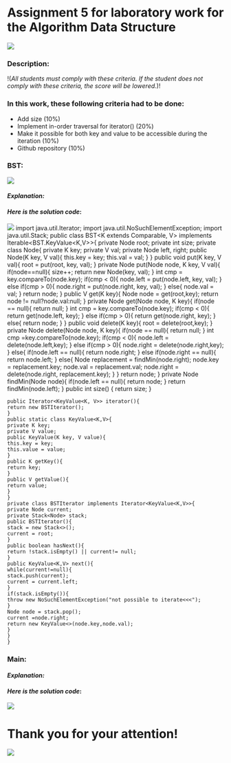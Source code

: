 # **Assignment 5 for  laboratory work for the Algorithm Data Structure**
![](https://avatars.mds.yandex.net/i?id=40ca56b5c7ffd82a8eb38eece9902350d20bf59c-7757111-images-thumbs&n=13)
### Description:
!(*All students must comply with these criteria. If the student does not comply with these criteria, the score will be lowered.*)!
### In this work, these following criteria had to be done:
* Add size (10%)
* Implement in-order traversal for iterator() (20%)
* Make it possible for both key and value to be accessible during the iteration (10%)
* Github repository (10%)
### BST:
![](https://avatars.mds.yandex.net/i?id=9031d8c7d532e00630f84cc9f86f312ef0808b1d-9203641-images-thumbs&n=13)
#### *Explanation:*

#### *Here is the solution code*:
![](https://cbgd.ask.fm/fd3/71a30/7839/4756/8b72/0d5fc8e2f2c4/original/421914.jpg)
    import java.util.Iterator;
    import java.util.NoSuchElementException;
    import java.util.Stack;
    public class BST<K extends Comparable<K>, V> implements Iterable<BST.KeyValue<K,V>>{
    private Node root;
    private int size;
    private class Node{
    private K key;
    private V val;
    private Node left, right;
    public Node(K key, V val){
    this.key = key;
    this.val = val;
    }
    }
    public void put(K key, V val){
    root = put(root, key, val);
    }
    private Node put(Node node, K key, V val){
    if(node==null){
    size++;
    return new Node(key, val);
    }
    int cmp = key.compareTo(node.key);
    if(cmp < 0){
    node.left = put(node.left, key, val);
    }
    else if(cmp > 0){
    node.right = put(node.right, key, val);
    }
    else{
    node.val = val;
    }
    return node;
    }
    public V get(K key){
    Node node = get(root,key);
    return node != null?node.val:null;
    }
    private Node get(Node node, K key){
    if(node == null){
    return null;
    }
    int cmp = key.compareTo(node.key);
    if(cmp < 0){
    return get(node.left, key);
    }
    else if(cmp > 0){
    return get(node.right, key);
    }
    else{
    return node;
    }
    }
    public void delete(K key){
    root = delete(root,key);
    }
    private Node delete(Node node, K key){
    if(node == null){
    return null;
    }
    int cmp =key.compareTo(node.key);
    if(cmp < 0){
    node.left = delete(node.left,key);
    }
    else if(cmp > 0){
    node.right = delete(node.right,key);
    }
    else{
    if(node.left ==  null){
    return node.right;
    }
    else if(node.right == null){
    return node.left;
    }
    else{
    Node replacement = findMin(node.right);
    node.key = replacement.key;
    node.val = replacement.val;
    node.right = delete(node.right, replacement.key);
    }
    }
    return node;
    }
    private Node findMin(Node node){
    if(node.left == null){
    return node;
    }
    return findMin(node.left);
    }
    public int size() {
    return size;
    }
    
    public Iterator<KeyValue<K, V>> iterator(){
    return new BSTIterator();
    }
    public static class KeyValue<K,V>{
    private K key;
    private V value;
    public KeyValue(K key, V value){
    this.key = key;
    this.value = value;
    }
    public K getKey(){
    return key;
    }
    public V getValue(){
    return value;
    }
    }
    private class BSTIterator implements Iterator<KeyValue<K,V>>{
    private Node current;
    private Stack<Node> stack;
    public BSTIterator(){
    stack = new Stack<>();
    current = root;
    }
    public boolean hasNext(){
    return !stack.isEmpty() || current!= null;
    }
    public KeyValue<K,V> next(){
    while(current!=null){
    stack.push(current);
    current = current.left;
    }
    if(stack.isEmpty()){
    throw new NoSuchElementException("not possible to iterate<<<");
    }
    Node node = stack.pop();
    current =node.right;
    return new KeyValue<>(node.key,node.val);
    }
    }
    }

### Main:
#### *Explanation:*


#### *Here is the solution code*:
![](https://cbgd.ask.fm/fd3/71a30/7839/4756/8b72/0d5fc8e2f2c4/original/421914.jpg)
# Thank you for your attention!
![](https://avatars.mds.yandex.net/i?id=105671dd507f4ea050cf9b71a6c1a7e4-5312571-images-thumbs&n=13)

